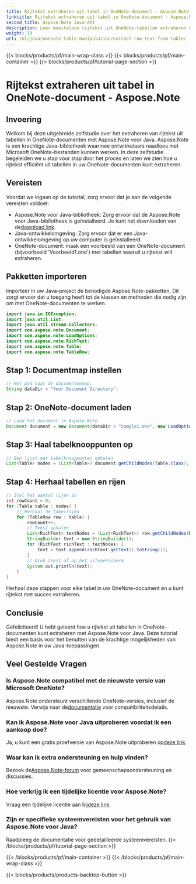 ```yaml
---
title: Rijtekst extraheren uit tabel in OneNote-document - Aspose.Note
linktitle: Rijtekst extraheren uit tabel in OneNote-document - Aspose.Note
second_title: Aspose.Note Java-API
description: Leer moeiteloos rijtekst uit OneNote-tabellen extraheren met Aspose.Note voor Java. Volg onze stapsgewijze handleiding voor een naadloze integratie.
weight: 13
url: /nl/java/onenote-table-manipulation/extract-row-text-from-table/
---
```


{{< blocks/products/pf/main-wrap-class >}}
{{< blocks/products/pf/main-container >}}
{{< blocks/products/pf/tutorial-page-section >}}

# Rijtekst extraheren uit tabel in OneNote-document - Aspose.Note

## Invoering
Welkom bij deze uitgebreide zelfstudie over het extraheren van rijtekst uit tabellen in OneNote-documenten met Aspose.Note voor Java. Aspose.Note is een krachtige Java-bibliotheek waarmee ontwikkelaars naadloos met Microsoft OneNote-bestanden kunnen werken. In deze zelfstudie begeleiden we u stap voor stap door het proces en laten we zien hoe u rijtekst efficiënt uit tabellen in uw OneNote-documenten kunt extraheren.
## Vereisten
Voordat we ingaan op de tutorial, zorg ervoor dat je aan de volgende vereisten voldoet:
-  Aspose.Note voor Java-bibliotheek: Zorg ervoor dat de Aspose.Note voor Java-bibliotheek is geïnstalleerd. Je kunt het downloaden van de[download link](https://releases.aspose.com/note/java/).
- Java-ontwikkelomgeving: Zorg ervoor dat er een Java-ontwikkelomgeving op uw computer is geïnstalleerd.
- OneNote-document: maak een voorbeeld van een OneNote-document (bijvoorbeeld 'Voorbeeld1.one') met tabellen waaruit u rijtekst wilt extraheren.
## Pakketten importeren
Importeer in uw Java-project de benodigde Aspose.Note-pakketten. Dit zorgt ervoor dat u toegang heeft tot de klassen en methoden die nodig zijn om met OneNote-documenten te werken.
```java
import java.io.IOException;
import java.util.List;
import java.util.stream.Collectors;
import com.aspose.note.Document;
import com.aspose.note.LoadOptions;
import com.aspose.note.RichText;
import com.aspose.note.Table;
import com.aspose.note.TableRow;
```
## Stap 1: Documentmap instellen
```java
// Het pad naar de documentenmap.
String dataDir = "Your Document Directory";
```
## Stap 2: OneNote-document laden
```java
// Laad het document in Aspose.Note.
Document document = new Document(dataDir + "Sample1.one", new LoadOptions());
```
## Stap 3: Haal tabelknooppunten op
```java
// Een lijst met tabelknooppunten ophalen
List<Table> nodes = (List<Table>) document.getChildNodes(Table.class);
```
## Stap 4: Herhaal tabellen en rijen
```java
// Stel het aantal rijen in
int rowCount = 0;
for (Table table : nodes) {
    // Herhaal de tabelrijen
    for (TableRow row : table) {
        rowCount++;
        // Tekst ophalen
        List<RichText> textNodes = (List<RichText>) row.getChildNodes(RichText.class);
        StringBuilder text = new StringBuilder();
        for (RichText richText : textNodes) {
            text = text.append(richText.getText().toString());
        }
        // Druk tekst af op het uitvoerscherm
        System.out.println(text);
    }
}
```
Herhaal deze stappen voor elke tabel in uw OneNote-document en u kunt rijtekst met succes extraheren.
## Conclusie
Gefeliciteerd! U hebt geleerd hoe u rijtekst uit tabellen in OneNote-documenten kunt extraheren met Aspose.Note voor Java. Deze tutorial biedt een basis voor het benutten van de krachtige mogelijkheden van Aspose.Note in uw Java-toepassingen.
## Veel Gestelde Vragen
### Is Aspose.Note compatibel met de nieuwste versie van Microsoft OneNote?
 Aspose.Note ondersteunt verschillende OneNote-versies, inclusief de nieuwste. Verwijs naar de[documentatie](https://reference.aspose.com/note/java/) voor compatibiliteitsdetails.
### Kan ik Aspose.Note voor Java uitproberen voordat ik een aankoop doe?
Ja, u kunt een gratis proefversie van Aspose.Note uitproberen op[deze link](https://releases.aspose.com/).
### Waar kan ik extra ondersteuning en hulp vinden?
 Bezoek de[Aspose.Note-forum](https://forum.aspose.com/c/note/28) voor gemeenschapsondersteuning en discussies.
### Hoe verkrijg ik een tijdelijke licentie voor Aspose.Note?
 Vraag een tijdelijke licentie aan bij[deze link](https://purchase.aspose.com/temporary-license/).
### Zijn er specifieke systeemvereisten voor het gebruik van Aspose.Note voor Java?
Raadpleeg de documentatie voor gedetailleerde systeemvereisten.
{{< /blocks/products/pf/tutorial-page-section >}}

{{< /blocks/products/pf/main-container >}}
{{< /blocks/products/pf/main-wrap-class >}}

{{< blocks/products/products-backtop-button >}}
